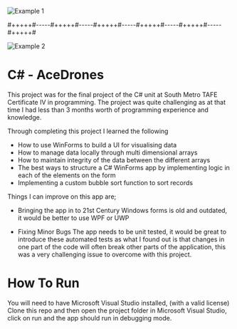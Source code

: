 ![Example 1]()

#+++++#-----#+++++#-----#+++++#-----#+++++#-----#+++++#-----#+++++#

![Example 2]()

# C# - AceDrones 
This project was for the final project of the C# unit at South Metro TAFE Certificate IV in programming.
The project was quite challenging as at that time I had less than 3 months worth of programming experience and knowledge.

Through completing this project I learned the following

- How to use WinForms to build a UI for visualising data 
- How to manage data locally through multi dimensional arrays 
- How to maintain integrity of the data between the different arrays 
- The best ways to structure a C# WinForms app by implementing logic in each of the elements on the form 
- Implementing a custom bubble sort function to sort records 

Things I can improve on this app are;

- Bringing the app in to 21st Century
Windows forms is old and outdated, it would be better to use WPF or UWP 

- Fixing Minor Bugs 
The app needs to be unit tested, it would be great to introduce these automated tests as what I found out is that changes in one part of the code will often break other parts of the application, this was a very challenging issue to overcome with this project. 

# How To Run 
You will need to have Microsoft Visual Studio installed, (with a valid license)
Clone this repo and then open the project folder in Microsoft Visual Studio, click on run and the app should run in debugging mode. 

